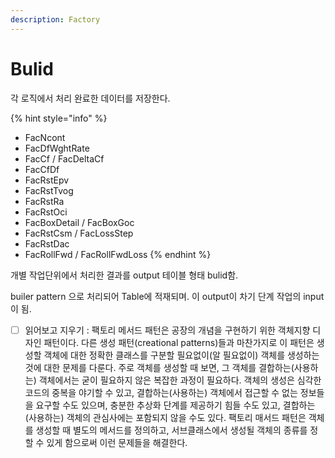 ```yaml
---
description: Factory
---
```


# Bulid

각 로직에서 처리 완료한 데이터를 저장한다.&#x20;

{% hint style="info" %}
* FacNcont
* FacDfWghtRate
* FacCf  &#x20;/ FacDeltaCf
* FacCfDf
* FacRstEpv
* FacRstTvog
* FacRstRa
* FacRstOci
* FacBoxDetail  &#x20;/ FacBoxGoc
* FacRstCsm  &#x20;/ FacLossStep
* FacRstDac
* FacRollFwd  &#x20;/ FacRollFwdLoss
{% endhint %}

개별 작업단위에서 처리한 결과를 output 테이블 형태  bulid함.

builer pattern 으로 처리되어 Table에 적재되며. 이 output이 차기 단계 작업의 input이 됨.

* [ ] 읽어보고 지우기 : 팩토리 메서드 패턴은 공장의 개념을 구현하기 위한 객체지향 디자인 패턴이다. 다른 생성 패턴(creational patterns)들과 마찬가지로 이 패턴은 생성할 객체에 대한 정확한 클래스를 구분할 필요없이(알 필요없이) 객체를 생성하는 것에 대한 문제를 다룬다. 주로 객체를 생성할 때 보면, 그 객체를 결합하는(사용하는) 객체에서는 굳이 필요하지 않은 복잡한 과정이 필요하다. 객체의 생성은 심각한 코드의 중복을 야기할 수 있고, 결합하는(사용하는) 객체에서 접근할 수 없는 정보들을 요구할 수도 있으며, 충분한 추상화 단계를 제공하기 힘들 수도 있고, 결합하는(사용하는) 객체의 관심사에는 포함되지 않을 수도 있다. 팩토리 매서드 패턴은 객체를 생성할 때 별도의 메서드를 정의하고, 서브클래스에서 생성될 객체의 종류를 정할 수 있게 함으로써 이런 문제들을 해결한다.
